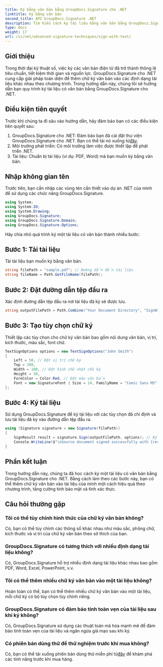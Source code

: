 ```yaml
---
title: Ký bằng văn bản bằng GroupDocs.Signature cho .NET
linktitle: Ký bằng văn bản
second_title: API GroupDocs.Signature .NET
description: Tìm hiểu cách ký tài liệu bằng văn bản bằng GroupDocs.Signature cho .NET. Hướng dẫn từng bước để thêm chữ ký văn bản theo chương trình.
type: docs
weight: 17
url: /vi/net/advanced-signature-techniques/sign-with-text/
---
```

## Giới thiệu
Trong thời đại kỹ thuật số, việc ký các văn bản điện tử đã trở thành thông lệ tiêu chuẩn, tiết kiệm thời gian và nguồn lực. GroupDocs.Signature cho .NET cung cấp giải pháp toàn diện để thêm chữ ký văn bản vào các định dạng tài liệu khác nhau theo chương trình. Trong hướng dẫn này, chúng tôi sẽ hướng dẫn bạn quy trình ký tài liệu có văn bản bằng GroupDocs.Signature cho .NET.
## Điều kiện tiên quyết
Trước khi chúng ta đi sâu vào hướng dẫn, hãy đảm bảo bạn có các điều kiện tiên quyết sau:
1.  GroupDocs.Signature cho .NET: Đảm bảo bạn đã cài đặt thư viện GroupDocs.Signature cho .NET. Bạn có thể tải nó xuống từ[đây](https://releases.groupdocs.com/signature/net/).
2. Môi trường phát triển: Có môi trường làm việc được thiết lập để phát triển .NET.
3. Tài liệu: Chuẩn bị tài liệu (ví dụ: PDF, Word) mà bạn muốn ký bằng văn bản.

## Nhập không gian tên
Trước tiên, bạn cần nhập các vùng tên cần thiết vào dự án .NET của mình để sử dụng các chức năng GroupDocs.Signature.
```csharp
using System;
using System.IO;
using System.Drawing;
using GroupDocs.Signature;
using GroupDocs.Signature.Domain;
using GroupDocs.Signature.Options;
```

Hãy chia nhỏ quá trình ký một tài liệu có văn bản thành nhiều bước:
## Bước 1: Tải tài liệu
Tải tài liệu bạn muốn ký bằng văn bản.
```csharp
string filePath = "sample.pdf"; // Đường dẫn đến tài liệu
string fileName = Path.GetFileName(filePath);
```
## Bước 2: Đặt đường dẫn tệp đầu ra
Xác định đường dẫn tệp đầu ra nơi tài liệu đã ký sẽ được lưu.
```csharp
string outputFilePath = Path.Combine("Your Document Directory", "SignWithText", fileName);
```
## Bước 3: Tạo tùy chọn chữ ký
Thiết lập các tùy chọn cho chữ ký văn bản bao gồm nội dung văn bản, vị trí, kích thước, màu sắc, font chữ.
```csharp
TextSignOptions options = new TextSignOptions("John Smith")
{
    Left = 50, // Đặt vị trí chữ ký
    Top = 200,
    Width = 100, // Đặt hình chữ nhật chữ ký
    Height = 30,
    ForeColor = Color.Red, // Đặt màu văn bản
    Font = new SignatureFont { Size = 14, FamilyName = "Comic Sans MS" } // Đặt phông chữ
};
```
## Bước 4: Ký tài liệu
Sử dụng GroupDocs.Signature để ký tài liệu với các tùy chọn đã chỉ định và lưu tài liệu đã ký vào đường dẫn tệp đầu ra.
```csharp
using (Signature signature = new Signature(filePath))
{
    SignResult result = signature.Sign(outputFilePath, options); // Ký văn bản
    Console.WriteLine($"\nSource document signed successfully with {result.Succeeded.Count} signature(s).\nFile saved at {outputFilePath}.");
}
```

## Phần kết luận
Trong hướng dẫn này, chúng ta đã học cách ký một tài liệu có văn bản bằng GroupDocs.Signature cho .NET. Bằng cách làm theo các bước này, bạn có thể thêm chữ ký văn bản vào tài liệu của mình một cách hiệu quả theo chương trình, tăng cường tính bảo mật và tính xác thực.
## Câu hỏi thường gặp
### Tôi có thể tùy chỉnh hình thức của chữ ký văn bản không?
Có, bạn có thể tùy chỉnh các thông số khác nhau như màu sắc, phông chữ, kích thước và vị trí của chữ ký văn bản theo sở thích của bạn.
### GroupDocs.Signature có tương thích với nhiều định dạng tài liệu không?
Có, GroupDocs.Signature hỗ trợ nhiều định dạng tài liệu khác nhau bao gồm PDF, Word, Excel, PowerPoint, v.v.
### Tôi có thể thêm nhiều chữ ký văn bản vào một tài liệu không?
Hoàn toàn có thể, bạn có thể thêm nhiều chữ ký văn bản vào một tài liệu, mỗi chữ ký có bộ tùy chọn tùy chỉnh riêng.
### GroupDocs.Signature có đảm bảo tính toàn vẹn của tài liệu sau khi ký không?
Có, GroupDocs.Signature sử dụng các thuật toán mã hóa mạnh mẽ để đảm bảo tính toàn vẹn của tài liệu và ngăn ngừa giả mạo sau khi ký.
### Có phiên bản dùng thử để thử nghiệm trước khi mua không?
 Có, bạn có thể tải xuống phiên bản dùng thử miễn phí từ[đây](https://releases.groupdocs.com/) để khám phá các tính năng trước khi mua hàng.